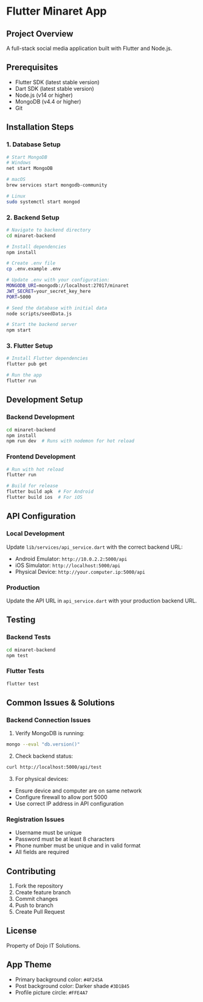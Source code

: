 # Flutter Minaret App

## Project Overview
A full-stack social media application built with Flutter and Node.js.

## Prerequisites
- Flutter SDK (latest stable version)
- Dart SDK (latest stable version)
- Node.js (v14 or higher)
- MongoDB (v4.4 or higher)
- Git

## Installation Steps

### 1. Database Setup
```bash
# Start MongoDB
# Windows
net start MongoDB

# macOS
brew services start mongodb-community

# Linux
sudo systemctl start mongod
```

### 2. Backend Setup
```bash
# Navigate to backend directory
cd minaret-backend

# Install dependencies
npm install

# Create .env file
cp .env.example .env

# Update .env with your configuration:
MONGODB_URI=mongodb://localhost:27017/minaret
JWT_SECRET=your_secret_key_here
PORT=5000

# Seed the database with initial data
node scripts/seedData.js

# Start the backend server
npm start
```

### 3. Flutter Setup
```bash
# Install Flutter dependencies
flutter pub get

# Run the app
flutter run
```

## Development Setup

### Backend Development
```bash
cd minaret-backend
npm install
npm run dev  # Runs with nodemon for hot reload
```

### Frontend Development
```bash
# Run with hot reload
flutter run

# Build for release
flutter build apk  # For Android
flutter build ios  # For iOS
```

## API Configuration

### Local Development
Update `lib/services/api_service.dart` with the correct backend URL:

- Android Emulator: `http://10.0.2.2:5000/api`
- iOS Simulator: `http://localhost:5000/api`
- Physical Device: `http://your.computer.ip:5000/api`

### Production
Update the API URL in `api_service.dart` with your production backend URL.

## Testing

### Backend Tests
```bash
cd minaret-backend
npm test
```

### Flutter Tests
```bash
flutter test
```

## Common Issues & Solutions

### Backend Connection Issues
1. Verify MongoDB is running:
```bash
mongo --eval "db.version()"
```

2. Check backend status:
```bash
curl http://localhost:5000/api/test
```

3. For physical devices:
- Ensure device and computer are on same network
- Configure firewall to allow port 5000
- Use correct IP address in API configuration

### Registration Issues
- Username must be unique
- Password must be at least 8 characters
- Phone number must be unique and in valid format
- All fields are required

## Contributing
1. Fork the repository
2. Create feature branch
3. Commit changes
4. Push to branch
5. Create Pull Request

## License
Property of Dojo IT Solutions.


## App Theme
- Primary background color: `#4F245A`
- Post background color: Darker shade `#3D1B45`
- Profile picture circle: `#FFE4A7`






